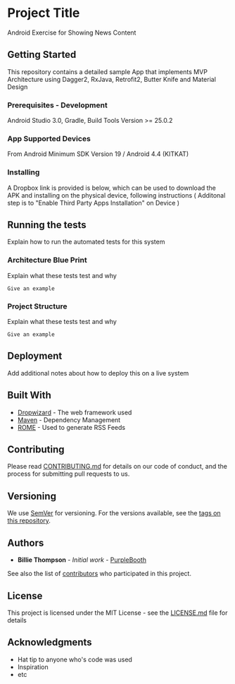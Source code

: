 # Project Title

Android Exercise for Showing News Content

## Getting Started

This repository contains a detailed sample App that implements MVP Architecture using Dagger2, RxJava, Retrofit2, Butter Knife and Material Design

### Prerequisites - Development

Android Studio 3.0, Gradle, Build Tools Version >= 25.0.2

### App Supported Devices

From Android Minimum SDK Version 19 / Android 4.4 (KITKAT)

### Installing

A Dropbox link is provided is below, which can be used to download the APK and installing on the physical device, following instructions ( Additonal step is to "Enable Third Party Apps Installation" on Device )

## Running the tests

Explain how to run the automated tests for this system

### Architecture Blue Print

Explain what these tests test and why

```
Give an example
```

### Project Structure

Explain what these tests test and why

```
Give an example
```

## Deployment

Add additional notes about how to deploy this on a live system

## Built With

* [Dropwizard](http://www.dropwizard.io/1.0.2/docs/) - The web framework used
* [Maven](https://maven.apache.org/) - Dependency Management
* [ROME](https://rometools.github.io/rome/) - Used to generate RSS Feeds

## Contributing

Please read [CONTRIBUTING.md](https://gist.github.com/PurpleBooth/b24679402957c63ec426) for details on our code of conduct, and the process for submitting pull requests to us.

## Versioning

We use [SemVer](http://semver.org/) for versioning. For the versions available, see the [tags on this repository](https://github.com/your/project/tags). 

## Authors

* **Billie Thompson** - *Initial work* - [PurpleBooth](https://github.com/PurpleBooth)

See also the list of [contributors](https://github.com/your/project/contributors) who participated in this project.

## License

This project is licensed under the MIT License - see the [LICENSE.md](LICENSE.md) file for details

## Acknowledgments

* Hat tip to anyone who's code was used
* Inspiration
* etc
